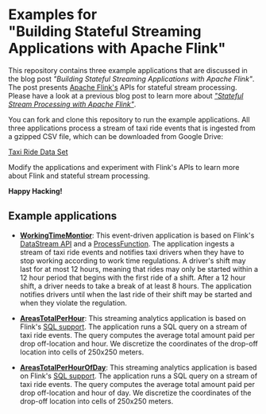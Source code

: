 # Examples for <br> "Building Stateful Streaming Applications with Apache Flink"

This repository contains three example applications that are discussed
in the blog post *"Building Stateful Streaming Applications with Apache
Flink"*. The post presents [Apache Flink's](https://flink.apache.org)
APIs for stateful stream processing. Please have a look at a previous
blog post to learn more about
*["Stateful Stream Processing with Apache Flink"](https://www.infoworld.com/article/3267966/big-data/stateful-stream-processing-with-apache-flink.html)*.

You can fork and clone this repository to run the example applications.
All three applications process a stream of taxi ride events that is ingested
from a gzipped CSV file, which can be downloaded from Google Drive:

[Taxi Ride Data Set](https://drive.google.com/file/d/0B0TBL8JNn3JgTGNJTEJaQmFMbk0)

Modify the applications and experiment with Flink's APIs to learn more
about Flink and stateful stream processing.

**Happy Hacking!**

## Example applications

* **[WorkingTimeMontior](https://github.com/dataArtisans/infoworld-post/blob/master/src/main/java/com/dataartisans/examples/infoworld/eventdrivenapp/WorkingTimeMonitor.java)**: 
This event-driven application is based on Flink's
[DataStream API](https://ci.apache.org/projects/flink/flink-docs-stable/dev/datastream_api.html) 
and a [ProcessFunction](https://ci.apache.org/projects/flink/flink-docs-stable/dev/stream/operators/process_function.html).
The application ingests a stream of
taxi ride events and notifies taxi drivers when they have to stop
working according to work time regulations. A driver's shift may last
for at most 12 hours, meaning that rides may only be started within a
12 hour period that begins with the first ride of a shift. After a 12
hour shift, a driver needs to take a break of at least 8 hours.
The application notifies drivers until when the last ride of their
shift may be started and when they violate the regulation.

* **[AreasTotalPerHour](https://github.com/dataArtisans/infoworld-post/blob/master/src/main/java/com/dataartisans/examples/infoworld/analyticsquery/AreasTotalPerHour.java)**: 
This streaming analytics application is based on Flink's
[SQL support](https://ci.apache.org/projects/flink/flink-docs-stable/dev/table/index.html).
The application runs a SQL query on a stream of taxi ride events. The
query computes the average total amount paid per drop off-location and
hour. We discretize the coordinates of the drop-off location into cells
of 250x250 meters.

* **[AreasTotalPerHourOfDay](https://github.com/dataArtisans/infoworld-post/blob/master/src/main/java/com/dataartisans/examples/infoworld/analyticsquery/AreasTotalPerHourOfDay.java)**:
This streaming analytics application is based on Flink's
 [SQL support](https://ci.apache.org/projects/flink/flink-docs-stable/dev/table/index.html).
The application runs a SQL query on a stream of taxi ride events. The
query computes the average total amount paid per drop off-location and
hour of day. We discretize the coordinates of the drop-off location into
cells of 250x250 meters.
